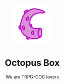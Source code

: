 <p align="center"><img height="128" src="https://raw.githubusercontent.com/OctopusBox/.github/main/profile/logo.png" width="128"></p>

<h1 align="center">Octopus Box</h1>

<p align="center">We are TRPG-COC lovers</p>
